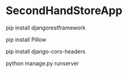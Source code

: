 # SecondHandStoreApp
pip install djangorestframework

pip install Pillow

pip install django-cors-headers

python manage.py runserver

